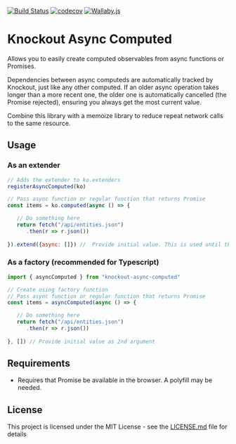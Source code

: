 [![Build Status](https://travis-ci.org/stephenjjbrown/knockout-async-computed.svg?branch=master)](https://travis-ci.org/stephenjjbrown/knockout-async-computed)
[![codecov](https://codecov.io/gh/stephenjjbrown/knockout-async-computed/branch/master/graph/badge.svg)](https://codecov.io/gh/stephenjjbrown/knockout-async-computed)
[![Wallaby.js](https://img.shields.io/badge/wallaby.js-configured-green.svg)](https://wallabyjs.com)

# Knockout Async Computed

Allows you to easily create computed observables from async functions or Promises.

Dependencies between async computeds are automatically tracked by Knockout, just like any other computed. If an older async operation takes longer than a more recent one, the older one is automatically cancelled (the Promise rejected), ensuring you always get the most current value.

Combine this library with a memoize library to reduce repeat network calls to the same resource.

## Usage

### As an extender

```javascript
// Adds the extender to ko.extenders
registerAsyncComputed(ko)

// Pass async function or regular function that returns Promise
const items = ko.computed(async () => {

   // Do something here
   return fetch("/api/entities.json")
      .then(r => r.json())
      
}).extend({async: []}) //  Provide initial value. This is used until the async function is completed for the first time
```

### As a factory (recommended for Typescript)

```javascript
import { asyncComputed } from "knockout-async-computed"

// Create using factory function
// Pass async function or regular function that returns Promise
const items = asyncComputed(async () => {

   // Do something here
   return fetch("/api/entities.json")
      .then(r => r.json())
      
}, []) // Provide initial value as 2nd argument
```

## Requirements

- Requires that Promise be available in the browser. A polyfill may be needed.

## License

This project is licensed under the MIT License - see the [LICENSE.md](LICENSE.md) file for details